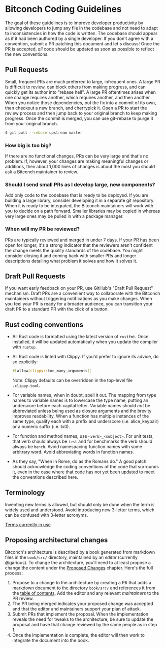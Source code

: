 Bitconch Coding Guidelines
===

The goal of these guidelines is to improve developer productivity by allowing developers to
jump any file in the codebase and not need to adapt to inconsistencies in how the code is
written. The codebase should appear as if it had been authored by a single developer. If you
don't agree with a convention, submit a PR patching this document and let's discuss! Once
the PR is accepted, *all* code should be updated as soon as possible to reflect the new
conventions.

Pull Requests
---

Small, frequent PRs are much preferred to large, infrequent ones. A large PR is difficult
to review, can block others from making progress, and can quickly get its author into
"rebase hell". A large PR oftentimes arises when one change requires another, which requires
another, and then another. When you notice those dependencies, put the fix into a commit of
its own, then checkout a new branch, and cherrypick it. Open a PR to start the review
process and then jump back to your original branch to keep making progress. Once the commit
is merged, you can use git-rebase to purge it from your original branch.

```bash
$ git pull --rebase upstream master
```

### How big is too big?

If there are no functional changes, PRs can be very large and that's no problem. If,
however, your changes are making meaningful changes or additions, then about 1,000 lines of
changes is about the most you should ask a Bitconch maintainer to review.

### Should I send small PRs as I develop large, new components?

Add only code to the codebase that is ready to be deployed. If you are building a large
library, consider developing it in a separate git repository. When it is ready to be
integrated, the Bitconch maintainers will work with you to decide on a path forward. Smaller
libraries may be copied in whereas very large ones may be pulled in with a package manager.

### When will my PR be reviewed?

PRs are typically reviewed and merged in under 7 days. If your PR has been open for longer,
it's a strong indicator that the reviewers aren't confident the change meets the quality
standards of the codebase. You might consider closing it and coming back with smaller PRs
and longer descriptions detailing what problem it solves and how it solves it.

Draft Pull Requests
---

If you want early feedback on your PR, use GitHub's "Draft Pull Request" mechanism. Draft
PRs are a convenient way to collaborate with the Bitconch maintainers without triggering
notifications as you make changes. When you feel your PR is ready for a broader audience,
you can transition your draft PR to a standard PR with the click of a button.

Rust coding conventions
---

* All Rust code is formatted using the latest version of `rustfmt`. Once installed, it will be
  updated automatically when you update the compiler with `rustup`.

* All Rust code is linted with Clippy. If you'd prefer to ignore its advice, do so explicitly:

  ```rust
  #[allow(clippy::too_many_arguments)]
  ```

  Note: Clippy defaults can be overridden in the top-level file `.clippy.toml`.

* For variable names, when in doubt, spell it out. The mapping from type names to variable names
  is to lowercase the type name, putting an underscore before each capital letter. Variable names
  should *not* be abbreviated unless being used as closure arguments and the brevity improves
  readability. When a function has multiple instances of the same type, qualify each with a
  prefix and underscore (i.e. alice_keypair) or a numeric suffix (i.e. tx0).

* For function and method names, use `<verb>_<subject>`. For unit tests, that verb should
  always be `test` and for benchmarks the verb should always be `bench`. Avoid namespacing
  function names with some arbitrary word. Avoid abbreviating words in function names.

* As they say, "When in Rome, do as the Romans do." A good patch should acknowledge the coding
  conventions of the code that surrounds it, even in the case where that code has not yet been
  updated to meet the conventions described here.


Terminology
---

Inventing new terms is allowed, but should only be done when the term is widely used and
understood. Avoid introducing new 3-letter terms, which can be confused with 3-letter acronyms.

[Terms currently in use](book/src/terminology.md)


Proposing architectural changes
---

Bitconch's architecture is described by a book generated from markdown files in
the `book/src/` directory, maintained by an *editor* (currently @garious). To
change the architecture, you'll need to at least propose a change the content
under the [Proposed
Changes](https://bitconch.github.io/book-edge/proposals.html) chapter. Here's
the full process:

1. Propose to a change to the architecture by creating a PR that adds a
   markdown document to the directory `book/src/` and references it from the
   [table of contents](book/src/SUMMARY.md). Add the editor and any relevant
   *maintainers* to the PR review.
2. The PR being merged indicates your proposed change was accepted and that the
   editor and maintainers support your plan of attack.
3. Submit PRs that implement the proposal. When the implementation reveals the
   need for tweaks to the architecture, be sure to update the proposal and have
   that change reviewed by the same people as in step 1.
4. Once the implementation is complete, the editor will then work to integrate
   the document into the book.

